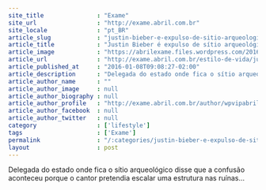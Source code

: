 ```yaml
---
site_title               : "Exame"
site_url                 : "http://exame.abril.com.br"
site_locale              : "pt_BR"
article_slug             : "justin-bieber-e-expulso-de-sitio-arqueologico-no-mexico"
article_title            : "Justin Bieber é expulso de sítio arqueológico no México"
article_image            : "https://abrilexame.files.wordpress.com/2016/09/size_960_16_9_justin-bieber9.jpg?quality=70&strip=all&w=960"
article_url              : "http://exame.abril.com.br/estilo-de-vida/justin-bieber-e-expulso-de-sitio-arqueologico-no-mexico/"
article_published_at     : "2016-01-08T09:08:27-02:00"
article_description      : "Delegada do estado onde fica o sítio arqueológico disse que a confusão aconteceu porque o cantor pretendia escalar uma estrutura nas ruínas..."
article_author_name      : ""
article_author_image     : null
article_author_biography : null
article_author_profile   : "http://exame.abril.com.br/author/wpvipabril/"
article_author_facebook  : null
article_author_twitter   : null
category                 : ['lifestyle']
tags                     : ['Exame']
permalink                : "/:categories/justin-bieber-e-expulso-de-sitio-arqueologico-no-mexico/"
layout                   : post
---
```


Delegada do estado onde fica o sítio arqueológico disse que a confusão aconteceu porque o cantor pretendia escalar uma estrutura nas ruínas...
